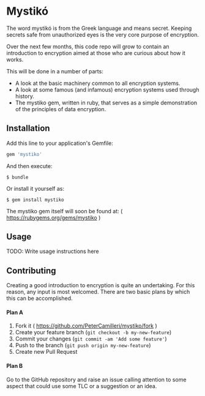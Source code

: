 # Mystik&oacute;

The word mystik&oacute; is from the Greek language and means secret. Keeping
secrets safe from unauthorized eyes is the very core purpose of encryption.

Over the next few months, this code repo will grow to contain an introduction
to encryption aimed at those who are curious about how it works.

This will be done in a number of parts:

 - A look at the basic machinery common to all encryption systems.
 - A look at some famous (and infamous) encryption systems used through history.
 - The mystiko gem, written in ruby, that serves as a simple demonstration of
   the principles of data encryption.

## Installation

Add this line to your application's Gemfile:

```ruby
gem 'mystiko'
```

And then execute:

    $ bundle

Or install it yourself as:

    $ gem install mystiko

The mystiko gem itself will soon be found at: ( https://rubygems.org/gems/mystiko )

## Usage

TODO: Write usage instructions here

## Contributing

Creating a good introduction to encryption is quite an undertaking. For
this reason, any input is most welcomed. There are two basic plans by which
this can be accomplished.

#### Plan A

1. Fork it ( https://github.com/PeterCamilleri/mystiko/fork )
2. Create your feature branch (`git checkout -b my-new-feature`)
3. Commit your changes (`git commit -am 'Add some feature'`)
4. Push to the branch (`git push origin my-new-feature`)
5. Create new Pull Request

#### Plan B

Go to the GitHub repository and raise an issue calling attention to some
aspect that could use some TLC or a suggestion or an idea.
